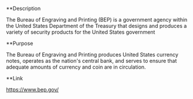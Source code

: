 **Description

The Bureau of Engraving and Printing (BEP) is a government agency within the United States Department of the Treasury that designs and produces a variety of security products for the United States government

**Purpose

The Bureau of Engraving and Printing produces United States currency notes, operates as the nation's central bank, and serves to ensure that adequate amounts of currency and coin are in circulation.

**Link

https://www.bep.gov/